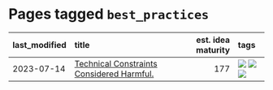 # Pages tagged `best_practices`

|last_modified|title|est. idea maturity|tags
|:---|:---|---:|:---|
|2023-07-14|[Technical Constraints Considered Harmful.](../constraints_considered_hazardous.md)|177|[![](https://img.shields.io/badge/tag-best_practices-cc5ed7)](../tags/best_practices.md) [![](https://img.shields.io/badge/tag-engineering-dd597e)](../tags/engineering.md) [![](https://img.shields.io/badge/tag-publication-7fe3bd)](../tags/publication.md)|